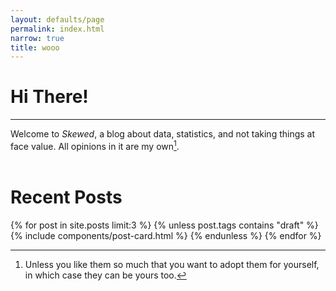 ```yaml
---
layout: defaults/page
permalink: index.html
narrow: true
title: wooo
---
```

# Hi There!
---
Welcome to _Skewed_, a blog about data, statistics, and not taking things
at face value. All opinions in it are my
own[^opinions].  
<br />

[^opinions]:
    Unless you like them so much that you want to adopt them
    for yourself, in which case they can be yours too.

# Recent Posts

{% for post in site.posts limit:3 %}
{% unless post.tags contains "draft" %}
{% include components/post-card.html %}
{% endunless %}
{% endfor %}
